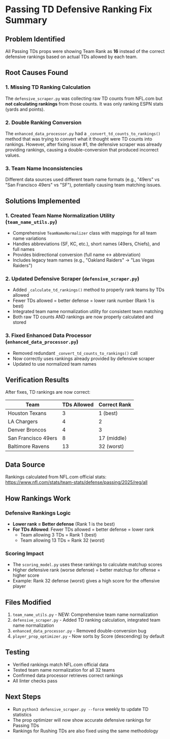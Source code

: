 # Passing TD Defensive Ranking Fix Summary

## Problem Identified
All Passing TDs props were showing Team Rank as **16** instead of the correct defensive rankings based on actual TDs allowed by each team.

## Root Causes Found

### 1. Missing TD Ranking Calculation
The `defensive_scraper.py` was collecting raw TD counts from NFL.com but **not calculating rankings** from those counts. It was only ranking ESPN stats (yards and points).

### 2. Double Ranking Conversion
The `enhanced_data_processor.py` had a `_convert_td_counts_to_rankings()` method that was trying to convert what it thought were TD counts into rankings. However, after fixing issue #1, the defensive scraper was already providing rankings, causing a double-conversion that produced incorrect values.

### 3. Team Name Inconsistencies
Different data sources used different team name formats (e.g., "49ers" vs "San Francisco 49ers" vs "SF"), potentially causing team matching issues.

## Solutions Implemented

### 1. Created Team Name Normalization Utility (`team_name_utils.py`)
- Comprehensive `TeamNameNormalizer` class with mappings for all team name variations
- Handles abbreviations (SF, KC, etc.), short names (49ers, Chiefs), and full names
- Provides bidirectional conversion (full name ↔ abbreviation)
- Includes legacy team names (e.g., "Oakland Raiders" → "Las Vegas Raiders")

### 2. Updated Defensive Scraper (`defensive_scraper.py`)
- Added `_calculate_td_rankings()` method to properly rank teams by TDs allowed
- Fewer TDs allowed = better defense = lower rank number (Rank 1 is best)
- Integrated team name normalization utility for consistent team matching
- Both raw TD counts AND rankings are now properly calculated and stored

### 3. Fixed Enhanced Data Processor (`enhanced_data_processor.py`)
- Removed redundant `_convert_td_counts_to_rankings()` call
- Now correctly uses rankings already provided by defensive scraper
- Updated to use normalized team names

## Verification Results

After fixes, TD rankings are now correct:

| Team | TDs Allowed | Correct Rank |
|------|-------------|--------------|
| Houston Texans | 3 | 1 (best) |
| LA Chargers | 4 | 2 |
| Denver Broncos | 4 | 3 |
| San Francisco 49ers | 8 | 17 (middle) |
| Baltimore Ravens | 13 | 32 (worst) |

## Data Source
Rankings calculated from NFL.com official stats:
https://www.nfl.com/stats/team-stats/defense/passing/2025/reg/all

## How Rankings Work

### Defensive Rankings Logic
- **Lower rank = Better defense** (Rank 1 is the best)
- **For TDs Allowed**: Fewer TDs allowed = better defense = lower rank
  - Team allowing 3 TDs = Rank 1 (best)
  - Team allowing 13 TDs = Rank 32 (worst)

### Scoring Impact
- The `scoring_model.py` uses these rankings to calculate matchup scores
- Higher defensive rank (worse defense) = better matchup for offense = higher score
- Example: Rank 32 defense (worst) gives a high score for the offensive player

## Files Modified
1. `team_name_utils.py` - NEW: Comprehensive team name normalization
2. `defensive_scraper.py` - Added TD ranking calculation, integrated team name normalization
3. `enhanced_data_processor.py` - Removed double-conversion bug
4. `player_prop_optimizer.py` - Now sorts by Score (descending) by default

## Testing
- Verified rankings match NFL.com official data
- Tested team name normalization for all 32 teams
- Confirmed data processor retrieves correct rankings
- All linter checks pass

## Next Steps
- Run `python3 defensive_scraper.py --force` weekly to update TD statistics
- The prop optimizer will now show accurate defensive rankings for Passing TDs
- Rankings for Rushing TDs are also fixed using the same methodology

